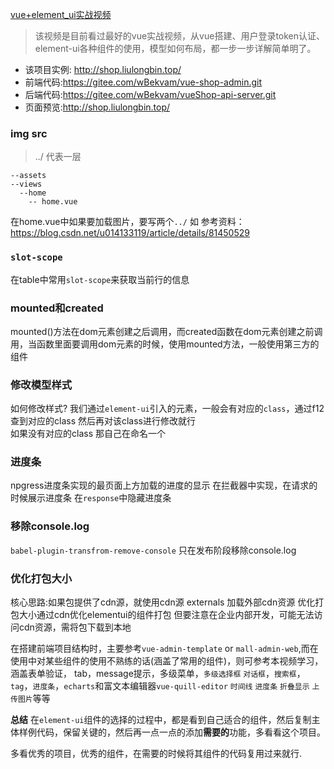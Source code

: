 [vue+element_ui实战视频](https://www.bilibili.com/video/BV1EE411B7SU?from=search&seid=17791471872295886821)
> 该视频是目前看过最好的vue实战视频，从vue搭建、用户登录token认证、element-ui各种组件的使用，模型如何布局，都一步一步详解简单明了。

- 该项目实例: http://shop.liulongbin.top/
- 前端代码:https://gitee.com/wBekvam/vue-shop-admin.git
- 后端代码:https://gitee.com/wBekvam/vueShop-api-server.git
- 页面预览:http://shop.liulongbin.top/

### img src
> ../ 代表一层
```
--assets
--views
  --home
    -- home.vue
```
在home.vue中如果要加载图片，要写两个`../` 如<img src="../../assets/logo.png" alt />
参考资料：https://blog.csdn.net/u014133119/article/details/81450529
  
  

### `slot-scope`
在table中常用`slot-scope`来获取当前行的信息

### mounted和created
mounted()方法在dom元素创建之后调用，而created函数在dom元素创建之前调用，当函数里面要调用dom元素的时候，使用mounted方法，一般使用第三方的组件
### 修改模型样式
如何修改样式? 我们通过`element-ui`引入的元素，一般会有对应的`class`，通过f12查到对应的class 然后再对该class进行修改就行      
如果没有对应的class 那自己在命名一个
### 进度条
npgress进度条实现的最页面上方加载的进度的显示 在拦截器中实现，在请求的时候展示进度条 在`response`中隐藏进度条
### 移除console.log
`babel-plugin-transfrom-remove-console`  只在发布阶段移除console.log
### 优化打包大小
核心思路:如果包提供了cdn源，就使用cdn源  externals 加载外部cdn资源 优化打包大小通过cdn优化elementui的组件打包
但要注意在企业内部开发，可能无法访问cdn资源，需将包下载到本地


在搭建前端项目结构时，主要参考`vue-admin-template` or `mall-admin-web`,而在使用中对某些组件的使用不熟练的话(涵盖了常用的组件)，则可参考本视频学习，涵盖表单验证，
tab，message提示，多级菜单，`多级选择框` `对话框`，`搜索框`，`tag`，`进度条`，`echarts`和富文本编辑器`vue-quill-editor` `时间线` `进度条` `折叠显示` `上传图片`等等

**总结** 在`element-ui`组件的选择的过程中，都是看到自己适合的组件，然后复制主体样例代码，保留关键的，然后再一点一点的添加**需要的**功能，多看看这个项目。

多看优秀的项目，优秀的组件，在需要的时候将其组件的代码复用过来就行.


